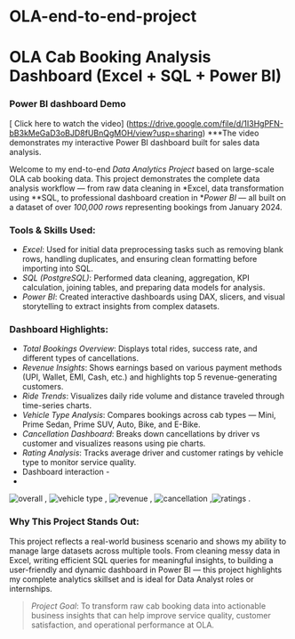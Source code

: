 # OLA-end-to-end-project
# OLA Cab Booking Analysis Dashboard (Excel + SQL + Power BI)
### Power BI dashboard Demo 
[ Click here to watch the video] (https://drive.google.com/file/d/1I3HgPFN-bB3kMeGaD3oBJD8fUBnQgMOH/view?usp=sharing)
***The video demonstrates my interactive Power BI dashboard built for sales data analysis.

Welcome to my end-to-end *Data Analytics Project* based on large-scale OLA cab booking data. This project demonstrates the complete data analysis workflow — from raw data cleaning in *Excel, data transformation using **SQL, to professional dashboard creation in **Power BI* — all built on a dataset of over *100,000 rows* representing bookings from January 2024.

### Tools & Skills Used:
- *Excel*: Used for initial data preprocessing tasks such as removing blank rows, handling duplicates, and ensuring clean formatting before importing into SQL.
- *SQL (PostgreSQL)*: Performed data cleaning, aggregation, KPI calculation, joining tables, and preparing data models for analysis.
- *Power BI*: Created interactive dashboards using DAX, slicers, and visual storytelling to extract insights from complex datasets.

### Dashboard Highlights:
- *Total Bookings Overview*: Displays total rides, success rate, and different types of cancellations.
- *Revenue Insights*: Shows earnings based on various payment methods (UPI, Wallet, EMI, Cash, etc.) and highlights top 5 revenue-generating customers.
- *Ride Trends*: Visualizes daily ride volume and distance traveled through time-series charts.
- *Vehicle Type Analysis*: Compares bookings across cab types — Mini, Prime Sedan, Prime SUV, Auto, Bike, and E-Bike.
- *Cancellation Dashboard*: Breaks down cancellations by driver vs customer and visualizes reasons using pie charts.
- *Rating Analysis*: Tracks average driver and customer ratings by vehicle type to monitor service quality.
- Dashboard interaction -
- 
![overall](https://github.com/user-attachments/assets/267d538d-579d-47cb-b41f-cf4219256436) , ![vehicle type](https://github.com/user-attachments/assets/eaea7596-cc02-4fde-a4da-49ad59162a52) , ![revenue](https://github.com/user-attachments/assets/63ebd26f-9411-40ea-a24e-64eb4fdec059) , ![cancellation](https://github.com/user-attachments/assets/54e8ebf5-7c84-44d0-ae62-3c2aea0047c4) ,![ratings](https://github.com/user-attachments/assets/09187bdf-00c2-414f-a756-07af91cd4425) .





### Why This Project Stands Out:
This project reflects a real-world business scenario and shows my ability to manage large datasets across multiple tools. From cleaning messy data in Excel, writing efficient SQL queries for meaningful insights, to building a user-friendly and dynamic dashboard in Power BI — this project highlights my complete analytics skillset and is ideal for Data Analyst roles or internships.

> *Project Goal*: To transform raw cab booking data into actionable business insights that can help improve service quality, customer satisfaction, and operational performance at OLA.
